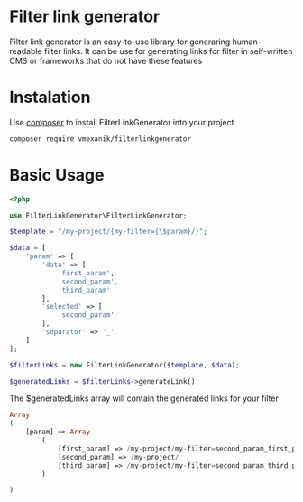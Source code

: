 # Filter link generator

Filter link generator is an easy-to-use library for generaring human-readable filter links. It can be use for generating links for filter in self-written CMS or frameworks that do not have these features

# Instalation

Use [composer](https://getcomposer.org/) to install FilterLinkGenerator into your project

```bash
composer require vmexanik/filterlinkgenerator
```

# Basic Usage

```php
<?php

use FilterLinkGenerator\FilterLinkGenerator;

$template = "/my-project/{my-filter={\$param}/}";

$data = [
    'param' => [
        'data' => [
            'first_param',
            'second_param',
            'third_param'
        ],
        'selected' => [
            'second_param'
        ],
        'separator' => '_'
    ]
];

$filterLinks = new FilterLinkGenerator($template, $data);

$generatedLinks = $filterLinks->generateLink()

```

The $generatedLinks array will contain the generated links for your filter

```php
Array
(
    [param] => Array
        (
            [first_param] => /my-project/my-filter=second_param_first_param/
            [second_param] => /my-project/
            [third_param] => /my-project/my-filter=second_param_third_param/
        )

)
```
